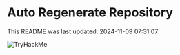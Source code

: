 # Auto Regenerate Repository

This README was last updated: 2024-11-09 07:31:07

 ![TryHackMe](https://tryhackme.com/badge/533634)